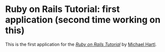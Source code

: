 # Ruby on Rails Tutorial: first application (second time working on this)

This is the first application for the [*Ruby on Rails Tutorial*](http://railstutorial.org) by [Michael Hartl](http://michaelhartl.com/).
